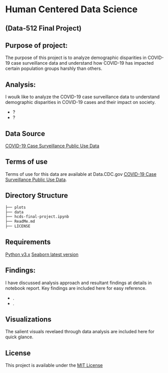 
# Human Centered Data Science 
## (Data-512 Final Project)

## Purpose of project:
The purpose of this project is to analyze demographic disparities in COVID-19 case surveillance data and understand how COVID-19 has impacted certain population groups harshly than others.  


## Analysis:  
I woulk like to analyze the COVID-19 case surveillance data to understand demographic disparities in COVID-19 cases and their impact on society.
- ?  
- ?


## Data Source
[COVID-19 Case Surveillance Public Use Data](https://data.cdc.gov/Case-Surveillance/COVID-19-Case-Surveillance-Public-Use-Data/vbim-akqf/data)


## Terms of use
Terms of use for this data are available at Data.CDC.gov [COVID-19 Case Surveillance Public Use Data](https://data.cdc.gov/Case-Surveillance/COVID-19-Case-Surveillance-Public-Use-Data/vbim-akqf/data).

## Directory Structure
```bash
├── plots
├── data
├── hcds-final-project.ipynb
├── ReadMe.md
├── LICENSE

```

## Requirements
[Python v3.x](https://www.python.org/)
[Seaborn latest version](https://seaborn.pydata.org/index.html)

## Findings:
I have discussed analysis approach and resultant findings at details in notebook report. Key findings are included here for easy reference.
- .
- .

## Visualizations

The salient visuals revelaed through data analysis are included here for quick glance.

  
## License
This project is available under the [MIT License](https://github.com/amolduw/data-512-final/blob/main/data-512-final/LICENSE)
